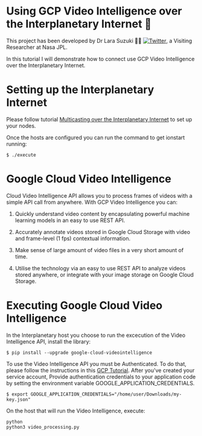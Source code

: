 # Using GCP Video Intelligence over the Interplanetary Internet :rocket:
This project has been developed by Dr Lara Suzuki :woman_technologist: [![Twitter](https://img.shields.io/twitter/url/https/twitter.com/larasuzuki.svg?style=social&label=Follow%20%40larasuzuki)](https://twitter.com/larasuzuki), a Visiting Researcher at Nasa JPL.


In this tutorial I will demonstrate how to connect use GCP Video Intelligence over the Interplanetary Internet. 

# Setting up the Interplanetary Internet

Please follow tutorial [Multicasting over the Interplanetary Internet](https://github.com/lasuzuki/dtn-multicasting) to set up your nodes. 

Once the hosts are configured you can run the command to get ionstart running:

```
$ ./execute
```

# Google Cloud Video Intelligence

Cloud Video Intelligence API allows you to process frames of videos with a simple API call  from anywhere. With GCP Video Intelligence you can:

1. Quickly understand video content by encapsulating powerful machine learning models in an easy to use REST API. 

2. Accurately annotate videos stored in Google Cloud Storage with video and frame-level (1 fps) contextual information. 

3. Make sense of large amount of video files in a very short amount of time.

4. Utilise the technology via an easy to use REST API to analyze videos stored anywhere, or integrate with your image storage on Google Cloud Storage. 

# Executing Google Cloud Video Intelligence

In the Interplanetary host you choose to run the excecution of the Video Intelligence API, install the library:

```
$ pip install --upgrade google-cloud-videointelligence
```

To use the Video Intelligence API you must be Authenticated. To do that, please follow the instructions in this [GCP Tutorial](https://cloud.google.com/docs/authentication/getting-started). After you've created your service account, Provide authentication credentials to your application code by setting the environment variable GOOGLE_APPLICATION_CREDENTIALS.

```
$ export GOOGLE_APPLICATION_CREDENTIALS="/home/user/Downloads/my-key.json"
```

On the host that will run the Video Intelligence, execute: 

```
python
python3 video_processing.py
```
